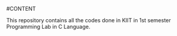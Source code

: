 #CONTENT

This repository contains all the codes done in KIIT in 1st semester Programming Lab in C Language.
